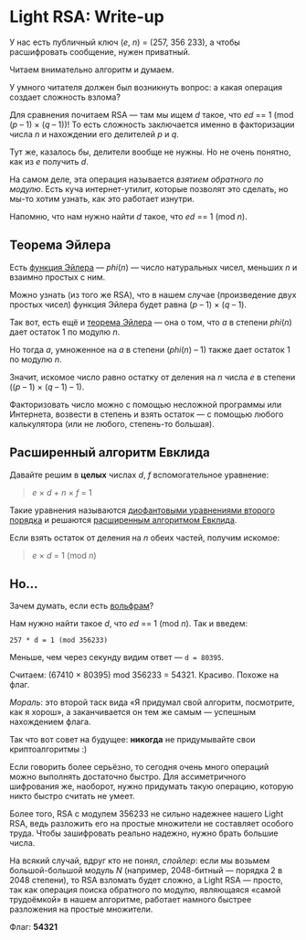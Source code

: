 # Light RSA: Write-up

У нас есть публичный ключ (*e*, *n*) = (257, 356 233), а чтобы расшифровать сообщение, нужен приватный.

Читаем внимательно алгоритм и думаем. 

У умного читателя должен был возникнуть вопрос: а какая операция создает сложность взлома?

Для сравнения почитаем RSA — там мы ищем *d* такое, что *ed* == 1 (mod (*p* – 1) × (*q* – 1))! То есть сложность заключается именно в факторизации числа *n* и нахождении его делителей *p* и *q*.

Тут же, казалось бы, делители вообще не нужны. Но не очень понятно, как из *e* получить *d*.

На самом деле, эта операция называется *взятием обратного по модулю*. Есть куча интернет-утилит, которые позволят это сделать, но мы-то хотим узнать, как это работает изнутри.

Напомню, что нам нужно найти *d* такое, что *ed* == 1 (mod *n*). 

## Теорема Эйлера

Есть [функция Эйлера](https://ru.wikipedia.org/wiki/%D0%A4%D1%83%D0%BD%D0%BA%D1%86%D0%B8%D1%8F_%D0%AD%D0%B9%D0%BB%D0%B5%D1%80%D0%B0) — *phi*(*n*) — число натуральных чисел, меньших *n* и взаимно простых с ним.

Можно узнать (из того же RSA), что в нашем случае (произведение двух простых чисел) функция Эйлера будет равна (*p* – 1) × (*q* – 1).

Так вот, есть ещё и [теорема Эйлера](https://ru.wikipedia.org/wiki/%D0%A2%D0%B5%D0%BE%D1%80%D0%B5%D0%BC%D0%B0_%D0%AD%D0%B9%D0%BB%D0%B5%D1%80%D0%B0_(%D1%82%D0%B5%D0%BE%D1%80%D0%B8%D1%8F_%D1%87%D0%B8%D1%81%D0%B5%D0%BB)) — она о том, что *a* в степени *phi*(*n*) дает остаток 1 по модулю *n*.

Но тогда *a*, умноженное на *a* в степени (*phi*(*n*) – 1) также дает остаток 1 по модулю *n*.

Значит, искомое число равно остатку от деления на *n* числа *e* в степени ((*p* – 1) × (*q* – 1) – 1).

Факторизовать число можно с помощью несложной программы или Интернета, возвести в степень и взять остаток — с помощью любого калькулятора (или не любого, степень-то большая).

## Расширенный алгоритм Евклида

Давайте решим в **целых** числах *d*, *f* вспомогательное уравнение:

> *e* × *d* + *n* × *f* = 1

Такие уравнения называются [диофантовыми уравнениями второго порядка](https://ru.wikipedia.org/wiki/%D0%94%D0%B8%D0%BE%D1%84%D0%B0%D0%BD%D1%82%D0%BE%D0%B2%D0%BE_%D1%83%D1%80%D0%B0%D0%B2%D0%BD%D0%B5%D0%BD%D0%B8%D0%B5) и решаются [расширенным алгоритмом Евклида](http://www.e-maxx.ru/algo/extended_euclid_algorithm).

Если взять остаток от деления на *n* обеих частей, получим искомое:

> *e* × *d* = 1 (mod *n*)


## Но...

Зачем думать, если есть [вольфрам](http://wolframalpha.com/)?

Нам нужно найти такое *d*, что *ed* == 1 (mod *n*). Так и введем:

```
257 * d = 1 (mod 356233)
```

Меньше, чем через секунду видим ответ — `d = 80395`.

Считаем: (67410 × 80395) mod 356233 = 54321. Красиво. Похоже на флаг.

*Мораль*: это второй таск вида «Я придумал свой алгоритм, посмотрите, как я хорош», а заканчивается он тем же самым — успешным нахождением флага.

Так что вот совет на будущее: **никогда** не придумывайте свои криптоалгоритмы :)

Если говорить более серьёзно, то сегодня очень много операций можно выполнять достаточно быстро. Для ассиметричного шифрования же, наоборот, нужно придумать такую операцию, которую никто быстро считать не умеет.

Более того, RSA с модулем 356233 не сильно надежнее нашего Light RSA, ведь разложить его на простые множители не составляет особого труда. Чтобы зашифровать реально надежно, нужно брать большие числа.

На всякий случай, вдруг кто не понял, *спойлер*: если мы возьмем большой-большой модуль *N* (например, 2048-битный — порядка 2 в 2048 степени), то RSA взломать будет сложно, а Light RSA — просто, так как операция поиска обратного по модулю, являющаяся «самой трудоёмкой» в нашем алгоритме, работает намного быстрее разложения на простые множители.

Флаг: **54321**
